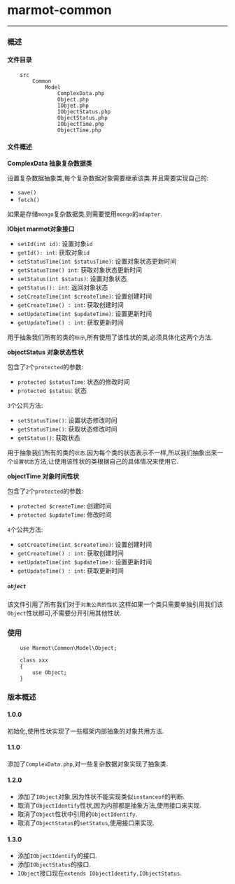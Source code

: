 # marmot-common

---

### 概述

#### 文件目录

		src
			Common
				Model
					ComplexData.php
					Object.php
					IObjet.php
					IObjectStatus.php
					ObjectStatus.php
					IObjectTime.php
					ObjectTime.php
					
#### 文件概述

**ComplexData 抽象复杂数据类**

设置复杂数据抽象类,每个复杂数据对象需要继承该类.并且需要实现自己的:

* `save()`
* `fetch()`

如果是存储`mongo`复杂数据类,则需要使用`mongo`的`adapter`.

**IObjet marmot对象接口**

* `setId(int id)`: 设置对象`id`
* `getId(): int`: 获取对象`id`	
* `setStatusTime(int $statusTime)`: 设置对象状态更新时间
* `getStatusTime() int`: 获取对象状态更新时间
* `setStatus(int $status)`: 设置对象状态
* `getStatus(): int`: 返回对象状态
* `setCreateTime(int $createTime)`: 设置创建时间
* `getCreateTime() : int`: 获取创建时间
* `setUpdateTime(int $updateTime)`: 设置更新时间
* `getUpdateTime() : int`: 获取更新时间

用于抽象我们所有的类的`标示`,所有使用了该性状的类,必须具体化这两个方法.

**objectStatus 对象状态性状**

包含了`2`个`protected`的参数:

* `protected $statusTime`: 状态的修改时间
* `protected $status`: 状态

`3`个公共方法:

* `setStatusTime()`: 设置状态修改时间
* `getStatusTime()`: 获取状态修改时间
* `getStatus()`: 获取状态

用于抽象我们所有的类的`状态`.因为每个类的状态表示不一样,所以我们抽象出来一个`设置状态`方法,让使用该性状的类根据自己的具体情况来使用它.

**objectTime 对象时间性状**

包含了`2`个`protected`的参数:

* `protected $createTime`: 创建时间
* `protected $updateTime`: 修改时间

`4`个公共方法:

* `setCreateTime(int $createTime)`: 设置创建时间
* `getCreateTime() : int`: 获取创建时间
* `setUpdateTime(int $updateTime)`: 设置更新时间
* `getUpdateTime() : int`: 获取更新时间

##### `object`

该文件引用了所有我们对于`对象公共的性状`.这样如果一个类只需要单独引用我们该`Object`性状即可,不需要分开引用其他性状.

### 使用

		use Marmot\Common\Model\Object;
		
		class xxx 
		{
			use Object;
		}
		
### 版本概述

#### 1.0.0

初始化,使用性状实现了一些框架内部抽象的对象共用方法.

#### 1.1.0

添加了`ComplexData.php`,对一些复杂数据对象实现了抽象类.

#### 1.2.0

* 添加了`IObject`对象,因为性状不能实现类似`instanceof`的判断.
* 取消了`ObjectIdentify`性状,因为内部都是抽象方法,使用接口来实现.
* 取消了`Object`性状中引用的`ObjectIdentify`.
* 取消了`ObjectStatus`的`setStatus`,使用接口来实现.

#### 1.3.0

* 添加`IObjectIdentify`的接口.
* 添加`IObjectStatus`的接口.
* `IObject`接口现在`extends IObjectIdentify,IObjectStatus`.
